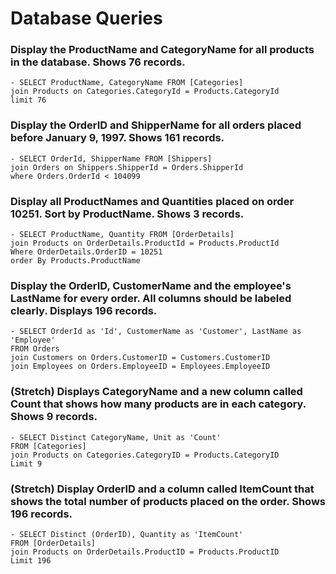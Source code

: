 # Database Queries

### Display the ProductName and CategoryName for all products in the database. Shows 76 records.

    - SELECT ProductName, CategoryName FROM [Categories] 
    join Products on Categories.CategoryId = Products.CategoryId 
    limit 76

### Display the OrderID and ShipperName for all orders placed before January 9, 1997. Shows 161 records.

    - SELECT OrderId, ShipperName FROM [Shippers]
    join Orders on Shippers.ShipperId = Orders.ShipperId
    where Orders.OrderId < 104099	


### Display all ProductNames and Quantities placed on order 10251. Sort by ProductName. Shows 3 records.

    - SELECT ProductName, Quantity FROM [OrderDetails]
    join Products on OrderDetails.ProductId = Products.ProductId
    Where OrderDetails.OrderID = 10251
    order By Products.ProductName

### Display the OrderID, CustomerName and the employee's LastName for every order. All columns should be labeled clearly. Displays 196 records.

    - SELECT OrderId as 'Id', CustomerName as 'Customer', LastName as 'Employee' 
    FROM Orders
    join Customers on Orders.CustomerID = Customers.CustomerID
    join Employees on Orders.EmployeeID = Employees.EmployeeID

### (Stretch)  Displays CategoryName and a new column called Count that shows how many products are in each category. Shows 9 records.

    - SELECT Distinct CategoryName, Unit as 'Count'
    FROM [Categories]
    join Products on Categories.CategoryID = Products.CategoryID
    Limit 9

### (Stretch) Display OrderID and a column called ItemCount that shows the total number of products placed on the order. Shows 196 records. 

    - SELECT Distinct (OrderID), Quantity as 'ItemCount'
    FROM [OrderDetails]
    join Products on OrderDetails.ProductID = Products.ProductID
    Limit 196